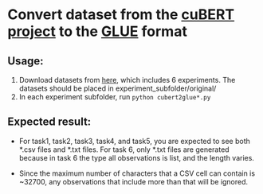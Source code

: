 # Convert dataset from the [cuBERT project](https://github.com/mhagglun/google-research-cuBERT) to the [GLUE](https://huggingface.co/datasets/glue) format



## Usage:

1. Download datasets from [here](https://github.com/mhagglun/google-research-cuBERT#benchmarks-and-fine-tuned-models), which includes 6 experiments. The datasets should be placed in experiment_subfolder/original/
2. In each experiment subfolder, run `python cubert2glue*.py`

## Expected result:

* For task1, task2, task3, task4, and task5, you are expected to see both *.csv files and *.txt files. For task 6, only *.txt files are generated because in task 6 the type all observations is list, and the length varies.

* Since the maximum number of characters that a CSV cell can contain is ~32700, any observations that include more than that will be ignored.
